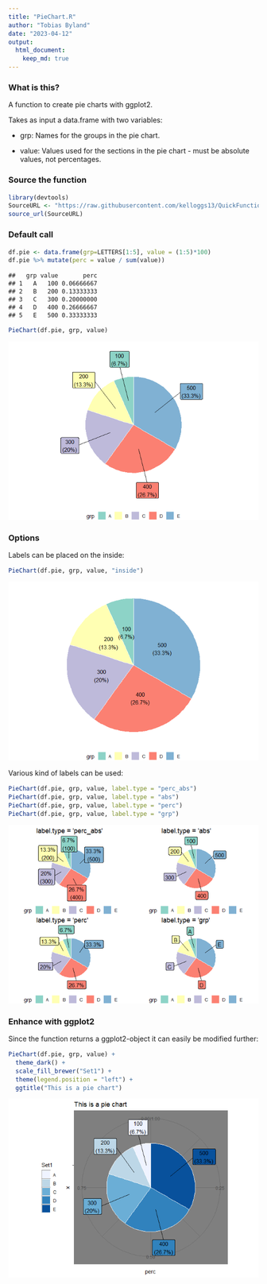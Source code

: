 ```yaml
---
title: "PieChart.R"
author: "Tobias Byland"
date: "2023-04-12"
output: 
  html_document:
    keep_md: true
---
```




### What is this?

A function to create pie charts with ggplot2.

Takes as input a data.frame with two variables:

-   grp: Names for the groups in the pie chart.

-   value: Values used for the sections in the pie chart - must be absolute values, not percentages.

### Source the function


```r
library(devtools)
SourceURL <- "https://raw.githubusercontent.com/kelloggs13/QuickFunctions/main/PieChart.R"
source_url(SourceURL)
```

### Default call


```r
df.pie <- data.frame(grp=LETTERS[1:5], value = (1:5)*100) 
df.pie %>% mutate(perc = value / sum(value))
```

```
##   grp value       perc
## 1   A   100 0.06666667
## 2   B   200 0.13333333
## 3   C   300 0.20000000
## 4   D   400 0.26666667
## 5   E   500 0.33333333
```

```r
PieChart(df.pie, grp, value)
```

![](PieChart_files/figure-html/unnamed-chunk-3-1.png)<!-- -->

### Options

Labels can be placed on the inside:


```r
PieChart(df.pie, grp, value, "inside")
```

![](PieChart_files/figure-html/unnamed-chunk-4-1.png)<!-- -->

Various kind of labels can be used:


```r
PieChart(df.pie, grp, value, label.type = "perc_abs")
PieChart(df.pie, grp, value, label.type = "abs")
PieChart(df.pie, grp, value, label.type = "perc")
PieChart(df.pie, grp, value, label.type = "grp")
```

![](PieChart_files/figure-html/unnamed-chunk-6-1.png)<!-- -->

### Enhance with ggplot2

Since the function returns a ggplot2-object it can easily be modified further:


```r
PieChart(df.pie, grp, value) + 
  theme_dark() +  
  scale_fill_brewer("Set1") + 
  theme(legend.position = "left") + 
  ggtitle("This is a pie chart")
```

![](PieChart_files/figure-html/unnamed-chunk-7-1.png)<!-- -->
